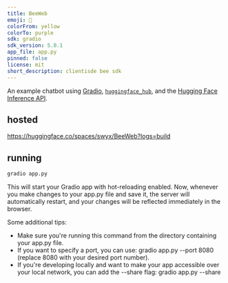 ```yaml
---
title: BeeWeb
emoji: 💬
colorFrom: yellow
colorTo: purple
sdk: gradio
sdk_version: 5.0.1
app_file: app.py
pinned: false
license: mit
short_description: clientisde bee sdk
---
```


An example chatbot using [Gradio](https://gradio.app), [`huggingface_hub`](https://huggingface.co/docs/huggingface_hub/v0.22.2/en/index), and the [Hugging Face Inference API](https://huggingface.co/docs/api-inference/index).

## hosted

https://huggingface.co/spaces/swyx/BeeWeb?logs=build

## running 

```bash
gradio app.py
```

This will start your Gradio app with hot-reloading enabled. Now, whenever you make changes to your app.py file and save it, the server will automatically restart, and your changes will be reflected immediately in the browser.

Some additional tips:
- Make sure you're running this command from the directory containing your app.py file.
- If you want to specify a port, you can use: gradio app.py --port 8080 (replace 8080 with your desired port number).
- If you're developing locally and want to make your app accessible over your local network, you can add the --share flag: gradio app.py --share